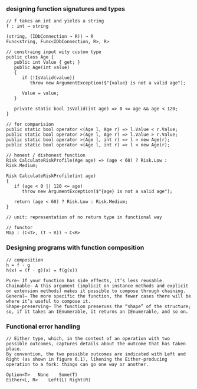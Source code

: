 ### designing function signatures and types

    // f takes an int and yields a string
    f : int → string
    
    (string, (IDbConnection → R)) → R
    Func<string, Func<IDbConnection, R>, R>
    
    // constraing input wity custom type
    public class Age {
       public int Value { get; }
       public Age(int value)
       {
          if (!IsValid(value))
             throw new ArgumentException($"{value} is not a valid age");

          Value = value;
       }

       private static bool IsValid(int age) => 0 <= age && age < 120;
    }
    
    // for comparision
    public static bool operator <(Age l, Age r) => l.Value < r.Value;
    public static bool operator >(Age l, Age r) => l.Value > r.Value;
    public static bool operator >(Age l, int r) => l > new Age(r);
    public static bool operator <(Age l, int r) => l < new Age(r);
    
    // honest / dishonest function
    Risk CalculateRiskProfile(Age age) => (age < 60) ? Risk.Low : Risk.Medium;
    
    Risk CalculateRiskProfile(int age)
    {
       if (age < 0 || 120 <= age)
          throw new ArgumentException($"{age} is not a valid age");

       return (age < 60) ? Risk.Low : Risk.Medium;
    }

    // unit: representation of no return type in functional way

    // functor
    Map : (C<T>, (T → R)) → C<R>

### Designing programs with function composition

    // composition
    h = f · g
    h(x) = (f · g)(x) = f(g(x))
    
    Pure— If your function has side effects, it’s less reusable.
    Chainable— A this argument (implicit on instance methods and explicit on extension methods) makes it possible to compose through chaining.
    General— The more specific the function, the fewer cases there will be where it’s useful to compose it.
    Shape-preserving— The function preserves the “shape” of the structure; so, if it takes an IEnumerable, it returns an IEnumerable, and so on.

### Functional error handling

    // Either type, which, in the context of an operation with two possible outcomes, captures details about the outcome that has taken place. 
    By convention, the two possible outcomes are indicated with Left and Right (as shown in figure 6.1), likening the Either-producing operation to a fork: things can go one way or another.
    
    Option<T>	None	Some(T)
    Either<L, R>	Left(L)	Right(R)

